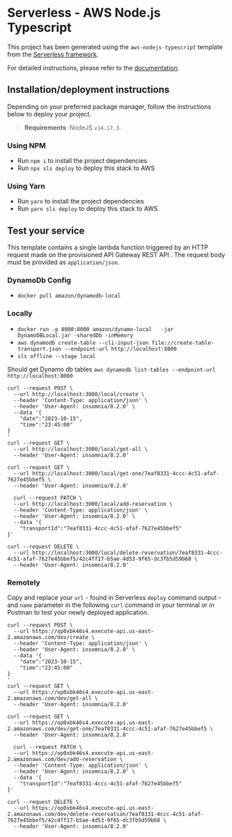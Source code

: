 # Serverless - AWS Node.js Typescript

This project has been generated using the `aws-nodejs-typescript` template from the [Serverless framework](https://www.serverless.com/).

For detailed instructions, please refer to the [documentation](https://www.serverless.com/framework/docs/providers/aws/).

## Installation/deployment instructions

Depending on your preferred package manager, follow the instructions below to deploy your project.

> **Requirements**: NodeJS `v14.17.3`.

### Using NPM

- Run `npm i` to install the project dependencies
- Run `npx sls deploy` to deploy this stack to AWS

### Using Yarn

- Run `yarn` to install the project dependencies
- Run `yarn sls deploy` to deploy this stack to AWS

## Test your service

This template contains a single lambda function triggered by an HTTP request made on the provisioned API Gateway REST API . The request body must be provided as `application/json`.

### DynamoDb Config
- `docker pull amazon/dynamodb-local`

### Locally

- `docker run -p 8000:8000 amazon/dynamo-local   -jar DynamoDBLocal.jar -sharedDb -inMemory`
- `aws dynamodb create-table --cli-input-json file://create-table-transport.json --endpoint-url http://localhost:8000`
- `sls offline --stage local`

Should get Dynamo db tables `aws dynamodb list-tables --endpoint-url http://localhost:8000`

```
curl --request POST \
  --url http://localhost:3000/local/create \
  --header 'Content-Type: application/json' \
  --header 'User-Agent: insomnia/8.2.0' \
  --data '{
	"date":"2023-10-15",
	"time":"23:45:00"
}
'
curl --request GET \
  --url http://localhost:3000/local/get-all \
  --header 'User-Agent: insomnia/8.2.0'

curl --request GET \
  --url http://localhost:3000/local/get-one/7eaf8331-4ccc-4c51-afaf-7627e45bbef5 \
  --header 'User-Agent: insomnia/8.2.0'  

  curl --request PATCH \
  --url http://localhost:3000/local/add-reservation \
  --header 'Content-Type: application/json' \
  --header 'User-Agent: insomnia/8.2.0' \
  --data '{
	"transportId":"7eaf8331-4ccc-4c51-afaf-7627e45bbef5"
}'

curl --request DELETE \
  --url http://localhost:3000/local/delete-reservation/7eaf8331-4ccc-4c51-afaf-7627e45bbef5/42c4ff17-b5ae-4d53-9f65-dc3fb5d59b68 \
  --header 'User-Agent: insomnia/8.2.0'
```


### Remotely

Copy and replace your `url` - found in Serverless `deploy` command output - and `name` parameter in the following `curl` command in your terminal or in Postman to test your newly deployed application.

```
curl --request POST \
  --url https://op0xbk46s4.execute-api.us-east-2.amazonaws.com/dev/create \
  --header 'Content-Type: application/json' \
  --header 'User-Agent: insomnia/8.2.0' \
  --data '{
	"date":"2023-10-15",
	"time":"23:45:00"
}
'
curl --request GET \
  --url https://op0xbk46s4.execute-api.us-east-2.amazonaws.com/dev/get-all \
  --header 'User-Agent: insomnia/8.2.0'

curl --request GET \
  --url https://op0xbk46s4.execute-api.us-east-2.amazonaws.com/dev/get-one/7eaf8331-4ccc-4c51-afaf-7627e45bbef5 \
  --header 'User-Agent: insomnia/8.2.0'  

  curl --request PATCH \
  --url https://op0xbk46s4.execute-api.us-east-2.amazonaws.com/dev/add-reservation \
  --header 'Content-Type: application/json' \
  --header 'User-Agent: insomnia/8.2.0' \
  --data '{
	"transportId":"7eaf8331-4ccc-4c51-afaf-7627e45bbef5"
}'

curl --request DELETE \
  --url https://op0xbk46s4.execute-api.us-east-2.amazonaws.com/dev/delete-reservation/7eaf8331-4ccc-4c51-afaf-7627e45bbef5/42c4ff17-b5ae-4d53-9f65-dc3fb5d59b68 \
  --header 'User-Agent: insomnia/8.2.0'
```

